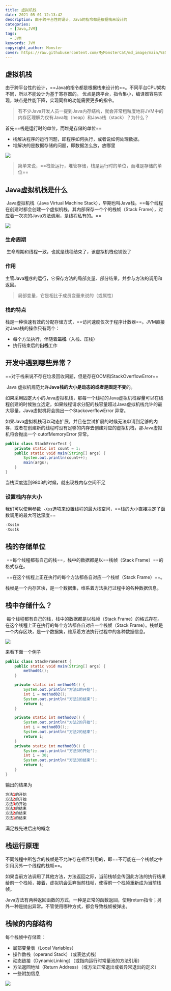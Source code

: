 ```yaml
---
title: 虚拟机栈
date: 2021-05-01 12:13:42
description: 由于跨平台性的设计，Java的指令都是根据栈来设计的
categories:
  - [Java,JVM]
tags:
  - JVM
keywords: JVM
copyright_author: Monster
cover: https://raw.githubusercontent.com/MyMonsterCat/md_image/main/%E5%9F%BA%E7%A1%80/Blog_Cover/7.jpg
---
```


## 虚拟机栈

​	由于跨平台性的设计，==Java的指令都是根据栈来设计的==。不同平台CPU架构不同，所以不能设计为基于寄存器的。 优点是跨平台，指令集小，编译器容易实现，缺点是性能下降，实现同样的功能需要更多的指令。

> ​	有不少Java开发人员一提到Java内存结构，就会非常粗粒度地将JVM中的内存区理解为仅有Java堆（heap）和Java栈（stack）？为什么？

首先==栈是运行时的单位，而堆是存储的单位==

- 栈解决程序的运行问题，即程序如何执行，或者说如何处理数据。
- 堆解决的是数据存储的问题，即数据怎么放，放哪里

![](https://raw.githubusercontent.com/MyMonsterCat/md_image/main/%E5%9F%BA%E7%A1%80/JVM/%E8%BF%90%E8%A1%8C%E6%97%B6%E6%95%B0%E6%8D%AE%E5%8C%BA/%E6%A0%88%E5%92%8C%E5%A0%86.png)

> 简单来说，==栈管运行，堆管存储，栈是运行时的单位，而堆是存储的单位==

##  Java虚拟机栈是什么

​	Java虚拟机栈（Java Virtual Machine Stack），早期也叫Java栈。==每个线程在创建时都会创建一个虚拟机栈，其内部保存一个个的栈帧（Stack Frame），对应着一次次的Java方法调用，是线程私有的。==

![](https://raw.githubusercontent.com/MyMonsterCat/md_image/main/%E5%9F%BA%E7%A1%80/JVM/%E8%BF%90%E8%A1%8C%E6%97%B6%E6%95%B0%E6%8D%AE%E5%8C%BA/%E6%A0%88%E5%B8%A7.jpg)

### 生命周期

​	生命周期和线程一致，也就是线程结束了，该虚拟机栈也销毁了

### 作用

​	主管Java程序的运行，它保存方法的局部变量、部分结果，并参与方法的调用和返回。

> 局部变量，它是相比于成员变量来说的（或属性）

### 栈的特点

栈是一种快速有效的分配存储方式，==访问速度仅次于程序计数器==。JVM直接对Java栈的操作只有两个：

- 每个方法执行，伴随着**进栈**（入栈、压栈）
- 执行结束后的**出栈**工作

## 开发中遇到哪些异常？

​	==对于栈来说不存在垃圾回收问题，但是存在OOM和StackOverflowError==

​	Java 虚拟机规范允许**Java栈的大小是动态的或者是固定不变**的。

​	如果采用固定大小的Java虚拟机栈，那每一个线程的Java虚拟机栈容量可以在线程创建的时候独立选定。如果线程请求分配的栈容量超过Java虚拟机栈允许的最大容量，Java虚拟机将会抛出一个StackoverflowError 异常。

​	如果Java虚拟机栈可以动态扩展，并且在尝试扩展的时候无法申请到足够的内存，或者在创建新的线程时没有足够的内存去创建对应的虚拟机栈，那Java虚拟机将会抛出一个 outofMemoryError 异常。

```java
public class StackErrorTest {
    private static int count = 1;
    public static void main(String[] args) {
        System.out.println(count++);
        main(args);
    }
}
```

当栈深度达到9803的时候，就出现栈内存空间不足

### 设置栈内存大小

我们可以使用参数` -Xss`选项来设置线程的最大栈空间，==栈的大小直接决定了函数调用的最大可达深度==

```java
-Xss1m
-Xss1k
```

##  栈的存储单位

​	==每个线程都有自己的栈==，栈中的数据都是以==栈帧（Stack Frame）==的格式存在。

​	==在这个线程上正在执行的每个方法都各自对应一个栈帧（Stack Frame）==。

​	栈帧是一个内存区块，是一个数据集，维系着方法执行过程中的各种数据信息。

##  栈中存储什么？

​	每个线程都有自己的栈，栈中的数据都是以栈帧（Stack Frame）的格式存在。在这个线程上正在执行的每个方法都各自对应一个栈帧（Stack Frame）。栈帧是一个内存区块，是一个数据集，维系着方法执行过程中的各种数据信息。

![](https://raw.githubusercontent.com/MyMonsterCat/md_image/main/%E5%9F%BA%E7%A1%80/JVM/%E8%BF%90%E8%A1%8C%E6%97%B6%E6%95%B0%E6%8D%AE%E5%8C%BA/%E6%A0%88%E5%B8%A7%E5%AF%B9%E5%BA%94.png)



来看下面一个例子

```java
public class StackFrameTest {
    public static void main(String[] args) {
        method01();
    }

    private static int method01() {
        System.out.println("方法1的开始");
        int i = method02();
        System.out.println("方法1的结束");
        return i;
    }

    private static int method02() {
        System.out.println("方法2的开始");
        int i = method03();;
        System.out.println("方法2的结束");
        return i;
    }
    private static int method03() {
        System.out.println("方法3的开始");
        int i = 30;
        System.out.println("方法3的结束");
        return i;
    }
}
```

输出的结果为

```java
方法1的开始
方法2的开始
方法3的开始
方法3的结束
方法2的结束
方法1的结束
```

满足栈先进后出的概念

##  栈运行原理

​	不同线程中所包含的栈帧是不允许存在相互引用的，即==不可能在一个栈帧之中引用另外一个线程的栈帧==。

​	如果当前方法调用了其他方法，方法返回之际，当前栈帧会传回此方法的执行结果给前一个栈帧，接着，虚拟机会丢弃当前栈帧，使得前一个栈帧重新成为当前栈帧。

​	Java方法有两种返回函数的方式，一种是正常的函数返回，使用return指令；另外一种是抛出异常。不管使用哪种方式，都会导致栈帧被弹出。

##  栈帧的内部结构

每个栈帧中存储着：

- 局部变量表（Local Variables）
- 操作数栈（operand Stack）（或表达式栈）
- 动态链接（DynamicLinking）（或指向运行时常量池的方法引用）
- 方法返回地址（Return Address）（或方法正常退出或者异常退出的定义）
- 一些附加信息

![](https://raw.githubusercontent.com/MyMonsterCat/md_image/main/%E5%9F%BA%E7%A1%80/JVM/%E8%BF%90%E8%A1%8C%E6%97%B6%E6%95%B0%E6%8D%AE%E5%8C%BA/%E6%A0%88%E7%9A%84%E5%86%85%E9%83%A8%E7%BB%93%E6%9E%84.png)















